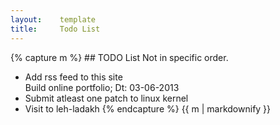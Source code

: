 ```yaml
---
layout:    template
title:     Todo List
---
```

<div id="post" class="round_shadow">
{% capture m %}
## TODO List
Not in specific order.

* Add rss feed to this site  
<st><sn>Build online portfolio;</sn></st> <done>Dt: 03-06-2013</done>
* Submit atleast one patch to linux kernel
* Visit to leh-ladakh
{% endcapture %}
{{ m | markdownify }}
</div>
